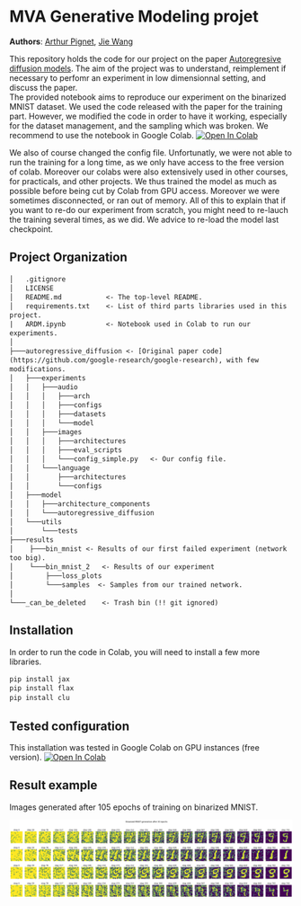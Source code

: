 MVA Generative Modeling projet
==============================

**Authors**: [Arthur Pignet](https://github.com/arthurPignet), [Jie Wang](https://github.com/jie-wang-e)

This repository holds the code for our project on the paper [Autoregresive diffusion models](). The aim of the project was to understand, reimplement if necessary to perfomr an experiment in low dimensionnal setting, and discuss the paper.  
The provided notebook aims to reproduce our experiment on the binarized MNIST dataset. 
We used the code released with the paper for the training part. However, we modified the code in order to have it working, especially for the dataset management, and the sampling which was broken. We recommend to use the notebook in Google Colab. <a href="https://colab.research.google.com/github/arthurPignet/mva-generative-modeling-project/blob/main/ARDM.ipynb" target="_parent"><img src="https://colab.research.google.com/assets/colab-badge.svg" alt="Open In Colab"/></a>

We also of course changed the config file. Unfortunatly, we were not able to run the training for a long time, as we only have access to the free version of colab. Moreover our colabs were also extensively used in other courses, for practicals, and other projects. We thus trained the model as much as possible before being cut by Colab from GPU access. Moreover we were sometimes disconnected, or ran out of memory. All of this to explain that if you want to re-do our experiment from scratch, you might need to re-lauch the training several times, as we did. We advice to re-load the model last checkpoint. 

Project Organization
------------


    │   .gitignore
    │   LICENSE
    │   README.md           <- The top-level README.
    │   requirements.txt    <- List of third parts libraries used in this project.
    |   ARDM.ipynb          <- Notebook used in Colab to run our experiments. 
    │
    ├───autoregressive_diffusion <- [Original paper code](https://github.com/google-research/google-research), with few modifications. 
    │   ├───experiments
    │   │   ├───audio
    │   │   │   ├───arch
    │   │   │   ├───configs
    │   │   │   ├───datasets
    │   │   │   └───model
    │   │   ├───images
    │   │   │   ├───architectures
    │   │   │   ├───eval_scripts
    │   │   │   └───config_simple.py   <- Our config file.   
    │   │   └───language
    │   │       ├───architectures
    │   │       └───configs
    │   ├───model
    │   │   ├───architecture_components
    │   │   └───autoregressive_diffusion
    │   └───utils
    │       └───tests
    ├───results
    │    ├───bin_mnist <- Results of our first failed experiment (network too big).
    │    └───bin_mnist_2   <- Results of our experiment
    │        ├───loss_plots
    │        └───samples  <- Samples from our trained network. 
    │
    └───_can_be_deleted    <- Trash bin (!! git ignored)


Installation 
---------------

In order to run the code in Colab, you will need to install a few more libraries.

```bash
pip install jax
pip install flax
pip install clu

```

Tested configuration
---------------
This installation was tested in Google Colab on GPU instances (free version). <a href="https://colab.research.google.com/github/arthurPignet/mva-generative-modeling-project/blob/main/ARDM.ipynb" target="_parent"><img src="https://colab.research.google.com/assets/colab-badge.svg" alt="Open In Colab"/></a>

Result example
---------------
Images generated after 105 epochs of training on binarized MNIST. 

![](https://github.com/arthurPignet/mva-generative-modeling-project/blob/7d991b06999c6ab58fa88cdba7e32bd918d669d4/results/bin_mnist_2/samples/sample_105_epochs.png)

